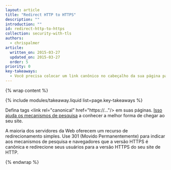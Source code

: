 ```yaml
---
layout: article
title: "Redirect HTTP to HTTPS"
description: ""
introduction: ""
id: redirect-http-to-https
collection: security-with-tls
authors:
  - chrispalmer
article:
  written_on: 2015-03-27
  updated_on: 2015-03-27
  order: 5
priority: 0
key-takeaways:
  - Você precisa colocar um link canônico no cabeçalho da sua página para dizer aos mecanismos de pesquisa qual https é a melhor forma de chegar ao seu site.
---
```


{% wrap content %}

{% include modules/takeaway.liquid list=page.key-takeaways %}

Defina tags &lt;link rel="canonical" href="https://…"/&gt; em suas páginas. [Isso
ajuda os mecanismos de pesquisa](https://support.google.com/webmasters/answer/139066?hl=en)
a conhecer a melhor forma de chegar ao seu site.

A maioria dos servidores da Web oferecem um recurso de redirecionamento simples. Use 301 (Movido Permanentemente) para
indicar aos mecanismos de pesquisa e navegadores que a versão HTTPS é canônica e redirecione seus usuários para a versão HTTPS do seu site de HTTP.

{% endwrap %}
